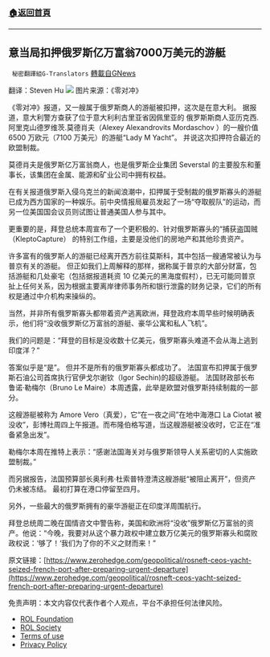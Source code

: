 ###  [:house:返回首頁](https://github.com/ourhimalayas/txt)
---


## 意当局扣押俄罗斯亿万富翁7000万美元的游艇
` 秘密翻譯組G-Translators` [轉載自GNews](https://gnews.org/zh-hans/2114337/)

翻译：Steven Hu
![](https://assets.gnews.org/wp-content/uploads/2022/03/2-35.jpg)
图片来源：《零对冲》

《零对冲》报道，又一艘属于俄罗斯商人的游艇被扣押，这次是在意大利。 据报道，意大利警方查获了位于意大利利古里亚省因佩里亚​​的 俄罗斯斯商人亚历克西.阿里克山德罗维茨.莫德肖夫（Alexey Alexandrovits Mordaschov ）的一艘价值 6500 万欧元（7100 万美元）的游艇“Lady M Yacht”。 并说这次扣押符合最近的欧盟制裁。

莫德肖夫是俄罗斯亿万富翁商人，也是俄罗斯企业集团 Severstal 的主要股东和董事长，该集团在金属、能源和矿业公司中拥有权益。

在有关报道俄罗斯入侵乌克兰的新闻浪潮中，扣押属于受制裁的俄罗斯寡头的游艇已成为西方国家的一种娱乐。前中央情报局雇员发起了一场“夺取舰队”的运动，而另一位美国国会议员则试图让普通美国人参与其中。

更重要的是，拜登总统本周宣布了一个更积极的、针对俄罗斯寡头的“捕获盗国贼（KleptoCapture） 的特别工作组，主要是没他们的房地产和其他珍贵资产。

许多富有的俄罗斯人的游艇已经离开西方前往莫斯科，其中包括一艘通常被认为与普京有关的游艇。 但正如我们上周解释的那样，据称属于普京的大部分财富，包括游艇和几​​处豪宅（包括据报道耗资 10 亿美元的黑海度假村），已无可能同普京扯上任何关系，因为根据主要离岸律师事务所和银行泄露的财务记录，它们的所有权是通过中介机构来操纵的。

当然，并非所有俄罗斯寡头都带着资产逃离欧洲，拜登政府本周早些时候明确表示，他们将“没收俄罗斯亿万富翁的游艇、豪华公寓和私人飞机”。

我们的问题是：“拜登的目标是没收数十亿美元，俄罗斯寡头难道不会从海上逃到印度洋？”

答案似乎是“是”。 但并不是所有的俄罗斯寡头都成功了。 法国宣布扣押属于俄罗斯石油公司首席执行官伊戈尔谢钦（Igor Sechin)的超级游艇。 法国财政部长布鲁诺·勒梅尔（Bruno Le Maire）本周透露，此举是欧盟对俄罗斯持续制裁的一部分。

这艘游艇被称为 Amore Vero（真爱），它“在一夜之间”在地中海港口 La Ciotat 被没收”，彭博社周四上午报道。而布隆伯格写道，当这艘游艇被没收时，它正在“准备紧急出发”。

勒梅尔本周在推特上表示：“感谢法国海关对与俄罗斯领导人关系密切的人实施欧盟制裁。”

而另据报告，法国预算部长奥利弗·杜索普特澄清这艘游艇“被阻止离开”，但资产仍未被冻结。 最初打算在港口停留至四月。

另外，一些最大的俄罗斯拥有的豪华游艇正在印度洋周围航行。

拜登总统周二晚在国情咨文中警告称，美国和欧洲将“没收”俄罗斯亿万富翁的资产。他说：“今晚，我要对从这个暴力政权中建立数万亿美元的俄罗斯寡头和腐败政权说：‘够了！‘我们为了你的不义之财而来！”

原文链接：[https://www.zerohedge.com/geopolitical/rosneft-ceos-yacht-seized-french-port-after-preparing-urgent-departure](https://www.zerohedge.com/geopolitical/rosneft-ceos-yacht-seized-french-port-after-preparing-urgent-departure)

 

免责声明：本文内容仅代表作者个人观点，平台不承担任何法律风险。

- [ROL Foundation](https://rolfoundation.org/)
- [ROL Society](https://rolsociety.org/)
- [Terms of use](https://gnews.org/terms-of-use-3/)
- [Privacy Policy](https://gnews.org/privacy-policy/)

